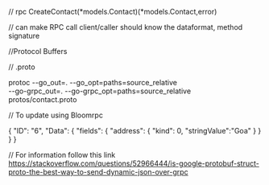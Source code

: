 
// rpc CreateContact(*models.Contact)(*models.Contact,error)

// can make RPC call client/caller should know the dataformat, method signature

//Protocol Buffers

// .proto


protoc --go_out=. --go_opt=paths=source_relative \
    --go-grpc_out=. --go-grpc_opt=paths=source_relative \
    protos/contact.proto

// To update using Bloomrpc

{
  "ID": "6",
  "Data": {
    "fields": {
      "address": {
        "kind": 0,
        "stringValue":"Goa"
      }
    }
  }
}

// For information follow this link https://stackoverflow.com/questions/52966444/is-google-protobuf-struct-proto-the-best-way-to-send-dynamic-json-over-grpc